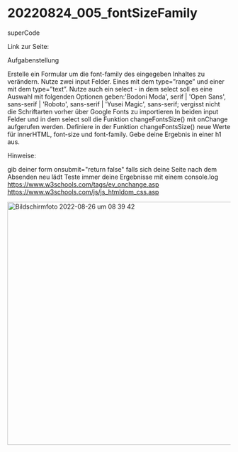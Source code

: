 # 20220824_005_fontSizeFamily
superCode

Link zur Seite:

Aufgabenstellung

Erstelle ein Formular um die font-family des eingegeben Inhaltes zu verändern.
Nutze zwei input Felder. Eines mit dem type=”range” und einer mit dem type=”text”.
Nutze auch ein select - in dem select soll es eine Auswahl mit folgenden Optionen geben:'Bodoni Moda', serif | 'Open Sans', sans-serif | 'Roboto', sans-serif | 'Yusei Magic', sans-serif; vergisst nicht die Schriftarten vorher über Google Fonts zu importieren 
In beiden input Felder und in dem select soll die Funktion changeFontsSize() mit onChange aufgerufen werden.
Definiere in der Funktion changeFontsSize() neue Werte für innerHTML, font-size und font-family.
Gebe deine Ergebnis in einer h1 aus.

Hinweise:

gib deiner form onsubmit="return false" falls sich deine Seite nach dem Absenden neu lädt
Teste immer deine Ergebnisse mit einem console.log
https://www.w3schools.com/tags/ev_onchange.asp
https://www.w3schools.com/js/js_htmldom_css.asp

<img width="548" alt="Bildschirmfoto 2022-08-26 um 08 39 42" src="https://user-images.githubusercontent.com/110397919/186838681-b266fe68-7a86-4a1b-a5b8-138e859610d7.png">
